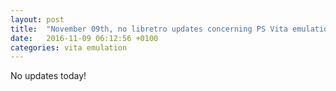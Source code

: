 ```yaml
---
layout: post
title:  "November 09th, no libretro updates concerning PS Vita emulation and emulators"
date:   2016-11-09 06:12:56 +0100
categories: vita emulation
---
```


No updates today!

